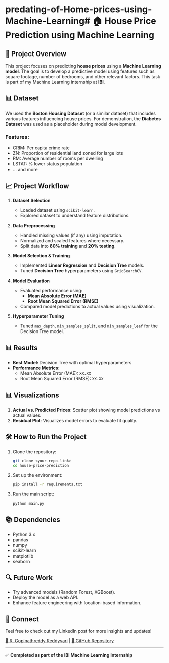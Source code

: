 # predating-of-Home-prices-using-Machine-Learning# 🏠 House Price Prediction using Machine Learning

## 📌 Project Overview
This project focuses on predicting **house prices** using a **Machine Learning model**. The goal is to develop a predictive model using features such as square footage, number of bedrooms, and other relevant factors. This task is part of my Machine Learning internship at **IBI**.

## 📊 Dataset
We used the **Boston Housing Dataset** (or a similar dataset) that includes various features influencing house prices. For demonstration, the **Diabetes Dataset** was used as a placeholder during model development.

### Features:
- CRIM: Per capita crime rate
- ZN: Proportion of residential land zoned for large lots
- RM: Average number of rooms per dwelling
- LSTAT: % lower status population
- ... and more

## 📈 Project Workflow
1. **Dataset Selection**
   - Loaded dataset using `scikit-learn`.
   - Explored dataset to understand feature distributions.

2. **Data Preprocessing**
   - Handled missing values (if any) using imputation.
   - Normalized and scaled features where necessary.
   - Split data into **80% training** and **20% testing**.

3. **Model Selection & Training**
   - Implemented **Linear Regression** and **Decision Tree** models.
   - Tuned **Decision Tree** hyperparameters using `GridSearchCV`.

4. **Model Evaluation**
   - Evaluated performance using:
     - **Mean Absolute Error (MAE)**
     - **Root Mean Squared Error (RMSE)**
   - Compared model predictions to actual values using visualization.

5. **Hyperparameter Tuning**
   - Tuned `max_depth`, `min_samples_split`, and `min_samples_leaf` for the Decision Tree model.

## 📊 Results
- **Best Model:** Decision Tree with optimal hyperparameters
- **Performance Metrics:**
  - Mean Absolute Error (MAE): `XX.XX`
  - Root Mean Squared Error (RMSE): `XX.XX`

## 📊 Visualizations
1. **Actual vs. Predicted Prices**: Scatter plot showing model predictions vs actual values.
2. **Residual Plot**: Visualizes model errors to evaluate fit quality.

## 🛠️ How to Run the Project
1. Clone the repository:

    ```bash
    git clone <your-repo-link>
    cd house-price-prediction
    ```

2. Set up the environment:

    ```bash
    pip install -r requirements.txt
    ```

3. Run the main script:

    ```bash
    python main.py
    ```

## 📚 Dependencies
- Python 3.x
- pandas
- numpy
- scikit-learn
- matplotlib
- seaborn

## 🔍 Future Work
- Try advanced models (Random Forest, XGBoost).
- Deploy the model as a web API.
- Enhance feature engineering with location-based information.

## 📢 Connect
Feel free to check out my LinkedIn post for more insights and updates!

[🔗 R. Gopinathreddy Reddyvari](#) | [📂 GitHub Repository](#)

---

✅ **Completed as part of the IBI Machine Learning Internship**

